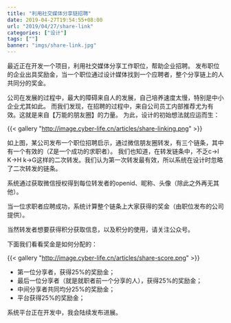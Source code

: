 ```yaml
---
title: "利用社交媒体分享链招聘"
date: 2019-04-27T19:54:55+08:00
url: "2019/04/27/share-link"
categories: ["设计"]
tags: [""]
banner: "imgs/share-link.jpg"
---
```


最近正在开发一个项目，利用社交媒体分享工作职位，帮助企业招聘。
发布职位的企业出具奖励金，当一个职位通过设计媒体找到一个应聘者，整个分享链上的人共同分的奖金。

<!--more-->

公司在发展的过程中，最大的障碍来自人的发展，自己培养速度太慢，特别是中小企业尤其如此。
而我们发现，在招聘的过程中，来自公司员工内部推荐尤为有效。这就是来自【万能的朋友圈】的力量。
为此，设计的初始想法就应运而生：

{{< gallery "http://image.cyber-life.cn/articles/share-linking.png" >}}

如上图，某公司发布一个职位招聘启示，通过微信朋友圈转发，有三个链条，其中有一个有效的（Z是一个成功的求职者）。
我们也知道，在转发链条中，不乏c->I K->H k->G这样的二次转发。我们认为第一次转发最有效，所以系统在设计时忽略了二次转发的链条。

系统通过获取微信授权得到每位转发者的openid、昵称、头像（除此之外再无其他）。

当一位求职者应聘成功，系统计算整个链条上大家获得的奖金（由职位发布的公司提供）。

当然转发者想要获得积分获取信息，以及积分的使用，请关注公众号。

下面我们看看奖金是如何分配的：

{{< gallery "http://image.cyber-life.cn/articles/share-score.png" >}}

* 第一位分享者，获得25%的奖励金；
* 最后一位分享者（就是就职者前一个分享的人），获得25%的奖励金；
* 中间分享者共同均分25%的奖励金；
* 平台获得25%的奖励金；

系统平台正在开发中，我会陆续发布进展。

<!--more-->